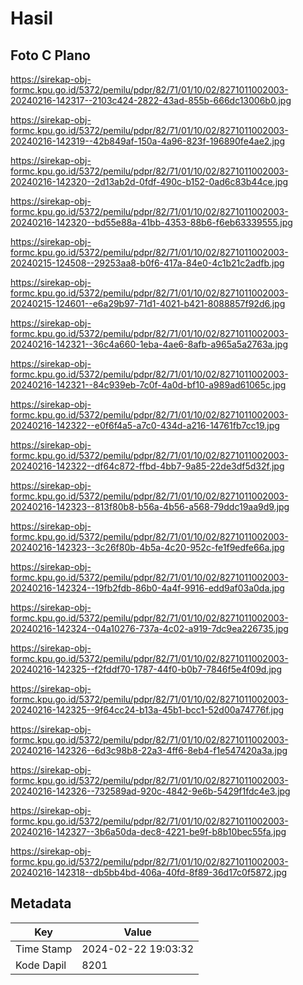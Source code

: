# Hasil

## Foto C Plano

https://sirekap-obj-formc.kpu.go.id/5372/pemilu/pdpr/82/71/01/10/02/8271011002003-20240216-142317--2103c424-2822-43ad-855b-666dc13006b0.jpg

https://sirekap-obj-formc.kpu.go.id/5372/pemilu/pdpr/82/71/01/10/02/8271011002003-20240216-142319--42b849af-150a-4a96-823f-196890fe4ae2.jpg

https://sirekap-obj-formc.kpu.go.id/5372/pemilu/pdpr/82/71/01/10/02/8271011002003-20240216-142320--2d13ab2d-0fdf-490c-b152-0ad6c83b44ce.jpg

https://sirekap-obj-formc.kpu.go.id/5372/pemilu/pdpr/82/71/01/10/02/8271011002003-20240216-142320--bd55e88a-41bb-4353-88b6-f6eb63339555.jpg

https://sirekap-obj-formc.kpu.go.id/5372/pemilu/pdpr/82/71/01/10/02/8271011002003-20240215-124508--29253aa8-b0f6-417a-84e0-4c1b21c2adfb.jpg

https://sirekap-obj-formc.kpu.go.id/5372/pemilu/pdpr/82/71/01/10/02/8271011002003-20240215-124601--e6a29b97-71d1-4021-b421-8088857f92d6.jpg

https://sirekap-obj-formc.kpu.go.id/5372/pemilu/pdpr/82/71/01/10/02/8271011002003-20240216-142321--36c4a660-1eba-4ae6-8afb-a965a5a2763a.jpg

https://sirekap-obj-formc.kpu.go.id/5372/pemilu/pdpr/82/71/01/10/02/8271011002003-20240216-142321--84c939eb-7c0f-4a0d-bf10-a989ad61065c.jpg

https://sirekap-obj-formc.kpu.go.id/5372/pemilu/pdpr/82/71/01/10/02/8271011002003-20240216-142322--e0f6f4a5-a7c0-434d-a216-14761fb7cc19.jpg

https://sirekap-obj-formc.kpu.go.id/5372/pemilu/pdpr/82/71/01/10/02/8271011002003-20240216-142322--df64c872-ffbd-4bb7-9a85-22de3df5d32f.jpg

https://sirekap-obj-formc.kpu.go.id/5372/pemilu/pdpr/82/71/01/10/02/8271011002003-20240216-142323--813f80b8-b56a-4b56-a568-79ddc19aa9d9.jpg

https://sirekap-obj-formc.kpu.go.id/5372/pemilu/pdpr/82/71/01/10/02/8271011002003-20240216-142323--3c26f80b-4b5a-4c20-952c-fe1f9edfe66a.jpg

https://sirekap-obj-formc.kpu.go.id/5372/pemilu/pdpr/82/71/01/10/02/8271011002003-20240216-142324--19fb2fdb-86b0-4a4f-9916-edd9af03a0da.jpg

https://sirekap-obj-formc.kpu.go.id/5372/pemilu/pdpr/82/71/01/10/02/8271011002003-20240216-142324--04a10276-737a-4c02-a919-7dc9ea226735.jpg

https://sirekap-obj-formc.kpu.go.id/5372/pemilu/pdpr/82/71/01/10/02/8271011002003-20240216-142325--f2fddf70-1787-44f0-b0b7-7846f5e4f09d.jpg

https://sirekap-obj-formc.kpu.go.id/5372/pemilu/pdpr/82/71/01/10/02/8271011002003-20240216-142325--9f64cc24-b13a-45b1-bcc1-52d00a74776f.jpg

https://sirekap-obj-formc.kpu.go.id/5372/pemilu/pdpr/82/71/01/10/02/8271011002003-20240216-142326--6d3c98b8-22a3-4ff6-8eb4-f1e547420a3a.jpg

https://sirekap-obj-formc.kpu.go.id/5372/pemilu/pdpr/82/71/01/10/02/8271011002003-20240216-142326--732589ad-920c-4842-9e6b-5429f1fdc4e3.jpg

https://sirekap-obj-formc.kpu.go.id/5372/pemilu/pdpr/82/71/01/10/02/8271011002003-20240216-142327--3b6a50da-dec8-4221-be9f-b8b10bec55fa.jpg

https://sirekap-obj-formc.kpu.go.id/5372/pemilu/pdpr/82/71/01/10/02/8271011002003-20240216-142318--db5bb4bd-406a-40fd-8f89-36d17c0f5872.jpg


## Metadata

| Key        | Value               |
| ---------- | ------------------- |
| Time Stamp | 2024-02-22 19:03:32 |
| Kode Dapil | 8201                |



